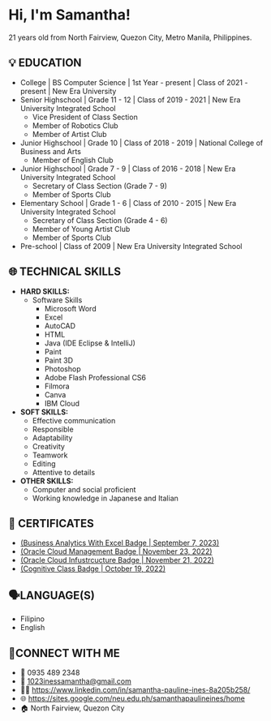 # **Hi, I'm Samantha!**
21 years old from North Fairview, Quezon City, Metro Manila, Philippines.

## 💡 **EDUCATION**
- College | BS Computer Science | 1st Year - present | Class of 2021 - present | New Era University
- Senior Highschool | Grade 11 - 12 | Class of 2019 - 2021 | New Era University Integrated School
  - Vice President of Class Section
  - Member of Robotics Club
  - Member of Artist Club
- Junior Highschool | Grade 10 | Class of 2018 - 2019 | National College of Business and Arts
  - Member of English Club
- Junior Highschool | Grade 7 - 9 | Class of 2016 - 2018 | New Era University Integrated School
  - Secretary of Class Section (Grade 7 - 9)
  - Member of Sports Club
- Elementary School | Grade 1 - 6 | Class of 2010 - 2015 | New Era University Integrated School
  - Secretary of Class Section (Grade 4 - 6)
  - Member of Young Artist Club
  - Member of Sports Club
- Pre-school | Class of 2009 | New Era University Integrated School

## 🌐 **TECHNICAL SKILLS**
- **HARD SKILLS:**
  - Software Skills
    - Microsoft Word
    - Excel
    - AutoCAD
    - HTML
    - Java (IDE Eclipse & IntelliJ)
    - Paint
    - Paint 3D
    - Photoshop
    - Adobe Flash Professional CS6
    - Filmora
    - Canva
    - IBM Cloud
- **SOFT SKILLS:**
  - Effective communication
  - Responsible
  - Adaptability
  - Creativity
  - Teamwork
  - Editing
  - Attentive to details
- **OTHER SKILLS:**
  - Computer and social proficient
  - Working knowledge in Japanese and Italian

## 📜 **CERTIFICATES**
- [(Business Analytics With Excel Badge | September 7, 2023)](https://simpli-web.app.link/e/5OvmqwIGZCb)
- [(Oracle Cloud Management Badge | November 23, 2022)](https://catalog-education.oracle.com/pls/certview/sharebadge?id=35BE8BB9B90DA1B6C5D5297F6EFBCFEDD0D8AEF58911344F37F6BB99E876E3A3)
- [(Oracle Cloud Infustrcucture Badge | November 21, 2022)](https://catalog-education.oracle.com/pls/certview/sharebadge?id=EE8A2B06E2585B4615B037313C705BD4A25963F695905CB1A40B049026C7783A)
- [(Cognitive Class Badge | October 19, 2022)](https://courses.cognitiveclass.ai/certificates/dcf24ba927f64eabb4bb7eaee203477b)

## 🗣️**LANGUAGE(S)**
- Filipino
- English

## 🔗**CONNECT WITH ME**
- 📱 0935 489 2348
- 📧 1023inessamantha@gmail.com
- 👨‍💼 https://www.linkedin.com/in/samantha-pauline-ines-8a205b258/
- 🌐 https://sites.google.com/neu.edu.ph/samanthapaulineines/home
- 🏠 North Fairview, Quezon City
